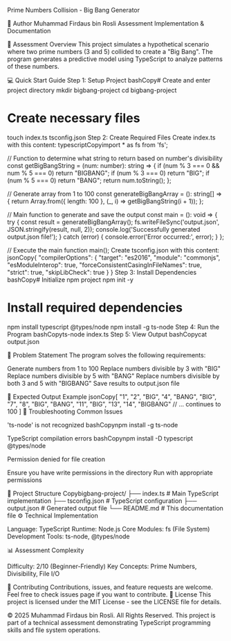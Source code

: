 Prime Numbers Collision - Big Bang Generator

👤 Author
Muhammad Firdaus bin Rosli
Assessment Implementation & Documentation

🎯 Assessment Overview
This project simulates a hypothetical scenario where two prime numbers (3 and 5) collided to create a "Big Bang". The program generates a predictive model using TypeScript to analyze patterns of these numbers.

💻 Quick Start Guide
Step 1: Setup Project
bashCopy# Create and enter project directory
mkdir bigbang-project
cd bigbang-project

# Create necessary files
touch index.ts tsconfig.json
Step 2: Create Required Files
Create index.ts with this content:
typescriptCopyimport * as fs from 'fs';

// Function to determine what string to return based on number's divisibility
const getBigBangString = (num: number): string => {
    if (num % 3 === 0 && num % 5 === 0) return "BIGBANG";
    if (num % 3 === 0) return "BIG";
    if (num % 5 === 0) return "BANG";
    return num.toString();
};

// Generate array from 1 to 100
const generateBigBangArray = (): string[] => {
    return Array.from({ length: 100 }, (_, i) => getBigBangString(i + 1));
};

// Main function to generate and save the output
const main = (): void => {
    try {
        const result = generateBigBangArray();
        fs.writeFileSync('output.json', JSON.stringify(result, null, 2));
        console.log('Successfully generated output.json file!');
    } catch (error) {
        console.error('Error occurred:', error);
    }
};

// Execute the main function
main();
Create tsconfig.json with this content:
jsonCopy{
  "compilerOptions": {
    "target": "es2016",
    "module": "commonjs",
    "esModuleInterop": true,
    "forceConsistentCasingInFileNames": true,
    "strict": true,
    "skipLibCheck": true
  }
}
Step 3: Install Dependencies
bashCopy# Initialize npm project
npm init -y

# Install required dependencies
npm install typescript @types/node
npm install -g ts-node
Step 4: Run the Program
bashCopyts-node index.ts
Step 5: View Output
bashCopycat output.json

🎯 Problem Statement
The program solves the following requirements:

Generate numbers from 1 to 100
Replace numbers divisible by 3 with "BIG"
Replace numbers divisible by 5 with "BANG"
Replace numbers divisible by both 3 and 5 with "BIGBANG"
Save results to output.json file

📝 Expected Output Example
jsonCopy[
  "1",
  "2",
  "BIG",
  "4",
  "BANG",
  "BIG",
  "7",
  "8",
  "BIG",
  "BANG",
  "11",
  "BIG",
  "13",
  "14",
  "BIGBANG"
  // ... continues to 100
]
🔧 Troubleshooting Common Issues

'ts-node' is not recognized
bashCopynpm install -g ts-node

TypeScript compilation errors
bashCopynpm install -D typescript @types/node

Permission denied for file creation

Ensure you have write permissions in the directory
Run with appropriate permissions



📁 Project Structure
Copybigbang-project/
├── index.ts           # Main TypeScript implementation
├── tsconfig.json      # TypeScript configuration
├── output.json        # Generated output file
└── README.md         # This documentation file
⚙️ Technical Implementation

Language: TypeScript
Runtime: Node.js
Core Modules: fs (File System)
Development Tools: ts-node, @types/node

📊 Assessment Complexity

Difficulty: 2/10 (Beginner-Friendly)
Key Concepts: Prime Numbers, Divisibility, File I/O

🤝 Contributing
Contributions, issues, and feature requests are welcome. Feel free to check issues page if you want to contribute.
📝 License
This project is licensed under the MIT License - see the LICENSE file for details.

© 2025 Muhammad Firdaus bin Rosli. All Rights Reserved.
This project is part of a technical assessment demonstrating TypeScript programming skills and file system operations.